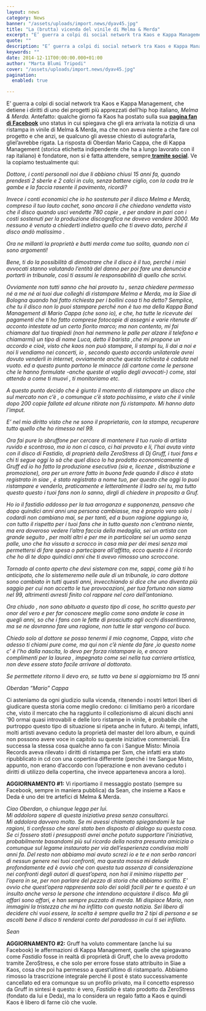 ```yaml
---
layout: news
category: News
banner: "/assets/uploads/import.news/dyav45.jpg"
title: "La (brutta) vicenda del vinile di Melma & Merda"
excerpt: "E’ guerra a colpi di social network tra Kaos e Kappa Management, che detiene i diritti di uno dei progetti più apprezzati dell’hip hop italiano, Melma & Merda. Antefatto: qualche giorno fa Kaos ha postato sulla sua pagina fan di Facebook uno status in cui spiegava che gli era arrivata la notizia di una ristampa in [&hellip"
quote: ""
description: "E’ guerra a colpi di social network tra Kaos e Kappa Management, che detiene i diritti di uno dei progetti più apprezzati dell’hip hop italiano, Melma & Merda. Antefatto: qualche giorno fa Kaos ha postato sulla sua pagina fan di Facebook uno status in cui spiegava che gli era arrivata la notizia di una ristampa in [&hellip"
keywords: ""
date: 2014-12-11T00:00:00.000+01:00
author: "Marta Blumi Tripodi"
cover: "/assets/uploads/import.news/dyav45.jpg"
pagination:
  enabled: true

---
```


[](https://hotmc.com/wp-content/uploads/2014/12/dyav45.jpg)

E’ guerra a colpi di social network tra Kaos e Kappa Management, che detiene i diritti di uno dei progetti più apprezzati dell’hip hop italiano, _Melma & Merda._ Antefatto: qualche giorno fa Kaos ha postato sulla sua [**pagina fan di Facebook**](https://www.facebook.com/permalink.php?story%5Ffbid=10152457768507617&id=44840212616 "https://www.facebook.com/permalink.php?story_fbid=10152457768507617&id=44840212616") uno status in cui spiegava che gli era arrivata la notizia di una ristampa in vinile di Melma & Merda, ma che non aveva niente a che fare col progetto e che anzi, se qualcuno gli avesse chiesto di autografarla, gliel’avrebbe rigata. La risposta di Oberdan Mario Cappa, che di Kappa Management (storica etichetta indipendente che ha a lungo lavorato con il rap italiano) è fondatore, non si è fatta attendere, sempre[ **tramite social**](https://www.facebook.com/kappamanagment.rap/posts/1530873803835113?fref=nf&pnref=story "https://www.facebook.com/kappamanagment.rap/posts/1530873803835113?fref=nf&pnref=story"). Ve la copiamo testualmente qui:

_Dottore, i conti personali noi due li abbiano chiusi 15 anni fa, quando prendesti 2 sberle e 2 calci in culo, senza battere ciglio, con la coda tra le gambe e la faccia rasente il pavimento, ricordi?_

_Invece i conti economici che io ho sostenuto per il disco Melma e Merda, compreso il tuo lauto cachet, sono ancora li che chiedono vendetta visto che il disco quando usci vendette 780 copie , e per andare in pari con i costi sostenuti per la produzione discografica ne dovevo vendere 3000\. Ma nessuno è venuto a chiederti indietro quello che ti avevo dato, perché il disco andò malissimo ._

_Ora ne millanti la proprietà e butti merda come tuo solito, quando non ci sono argomenti!_

_Bene, ti do la possibilità di dimostrare che il disco è il tuo, perché i miei avvocati stanno valutando l’entità del danno per poi fare una denuncia e portarti in tribunale, così ti assumi le responsabilità di quello che scrivi._

_Ovviamente non tutti sanno che hai provato tu , senza chiedere permesso né a me né ai tuoi due colleghi di ristampare Melma e Merda, ma la Siae di Bologna quando hai fatto richiesta per i bollini cosa ti ha detto? Semplice, che tu il disco non lo puoi stampare perché non è tuo ma della Kappa Band Management di Mario Cappa (che sono io), e che, ha tutte le ricevute dei pagamenti che ti ho fatto comprese fotocopie di assegni e varie ritenute dì’ acconto intestate ad un certo fiorito marco; ma non contento, mi fai chiamare dal tuo tirapiedi (non hai nemmeno le palle per alzare il telefono e chiamarmi) un tipo di nome Luca, detto il barista ,che mi propone un accordo e cioè, visto che kaos non può stampare, li stampi tu, li dai a noi e noi li vendiamo nei concerti, io , secondo questo accordo unilaterale avrei dovuto venderli in internet, ovviamente anche questa richiesta è caduta nel vuoto. ed a questo punto partono le minacce (di cartone come le persone che le hanno formulate -anche queste al vaglio degli avvocati-) come, stai attendo a come ti muovi , ti monitoriamo etc._

_A questo punto decido che è giunto il momento di ristampare un disco che sul mercato non c’è , o comunque c’è stato pochissimo, e visto che il vinile dopo 200 copie fallate ed alcune ritirate non fù ristampato. Mi hanno dato l’imput._

_E’ nel mio diritto visto che ne sono il proprietario, con la stampa, recuperare tutto quello che ho rimesso nel 99._

_Ora fai pure lo sbruffone per cercare di mantenere il tuo ruolo di artista ruvido e scontroso, ma io non ci casco, ci hai provato e li, l’hai avuta vinta con il disco di Fastidio, di proprietà della ZeroStress di Dj Gruff, i tuoi fans e chi ti segue oggi lo sà che quel disco lo ha prodotto economicamente dj Gruff ed io ho fatto la produzione esecutiva (sia e, licenze , distribuzione e promozione), ora per un errore fatto in buona fede quando il disco è stato registrato in siae , è stato registrato a nome tuo, per questo che oggi lo puoi ristampare e venderlo, praticamente e letteralmente il ladro sei tu, ma tutto questo questo i tuoi fans non lo sanno, dirgli di chiedere in proposito a Gruf._

_Ho io il fastidio addosso per la tua arroganza e supponenza, pensavo che dopo quindici anni anni una persona cambiasse, ma è proprio vero solo i codardi non cambiano mai, se per tanti, ed a buon ragione aggiungo io, con tutto il rispetto per i tuoi fans che in tutto questo non c’entrano niente, ma era doveroso vedere l’altra faccia della medaglia, sei un artista con grande seguito , per molti altri e per me in particolare sei un uomo senza palle, uno che ha vissuto a scrocco in casa mia per dei mesi senza mai permettersi di fare spesa o partecipare all’affitto, ecco questo è il ricordo che ho di te dopo quindici anni che ti avevo rimosso uno scroccone._

_Tornado al conto aperto che devi sistemare con me, sappi, come già ti ho anticipato, che lo sistemeremo nelle aule di un tribunale, io caro dottore sono cambiato in tutti questi anni, invecchiando si dice che uno diventa più saggio per cui non accetto le tue provocazioni, per tua fortuna non siamo nel 99, altrimenti avresti finito col rappare nel coro dell’antoniano._

_Ora chiudo , non sono abituato a questo tipo di cose, ho scritto questo per onor del vero e per far conoscere meglio come sono andate le cose in quegli anni, so che i fans con le fette di prosciutto agli occhi dissentiranno, ma se ne dovranno fare una ragione, non tutte le star vengono col buco._

_Chiedo solo al dottore se posso tenermi il mio cognome, Cappa, visto che adesso ti chiami pure come, ma qui non c’è niente da fare ,io questo nome c’ è l’ho dalla nascita, lo devo per forza ristampare io, e ancora complimenti per la laurea , impegnato come sei nella tua carriera artistica, non deve essere stato facile arrivare al dottorato._

_Se permettete ritorno li devo ero, se tutto va bene si aggiorniamo tra 15 anni_

_Oberdan “Mario” Cappa_

Ci asteniamo da ogni giudizio sulla vicenda, ritenendo i nostri lettori liberi di giudicare questa storia come meglio credono: ci limitiamo però a ricordare che, visto il mercato che ha raggiunto il collezionismo di alcuni dischi anni ’90 ormai quasi introvabili e delle loro ristampe in vinile, è probabile che purtroppo questo tipo di situazione si ripeta anche in futuro. Ai tempi, infatti, molti artisti avevano ceduto la proprietà del master del loro album, e quindi non possono avere voce in capitolo su queste iniziative commerciali. Era successa la stessa cosa qualche anno fa con i Sangue Misto: Minoia Records aveva rilevato i diritti di ristampa per Sxm, che infatti era stato ripubblicato in cd con una copertina differente (perché i tre Sangue Misto, appunto, non erano d’accordo con l’operazione e non avevano ceduto i diritti di utilizzo della copertina, che invece apparteneva ancora a loro).

**AGGIORNAMENTO #1:** Vi riportiamo il messaggio postato (sempre su Facebook, sempre in maniera pubblica) da Sean, che insieme a Kaos e Deda è uno dei tre artefici di Melma & Merda.

_Ciao Oberdan, o chiunque legga per lui._  
_Mi addolora sapere di questa iniziativa presa senza consultarci._  
_Mi addolora davvero molto. Se mi avessi chiamato spiegandomi le tue ragioni, ti confesso che sarei stato ben disposto al dialogo su questa cosa. Se ci fossero stati i presupposti avrei anche potuto supportare l’iniziativa, probabilmente basandomi più sul ricordo della nostra presunta amicizia o comunque sul legame instaurato per via dell’esperienza condivisa molti anni fa. Del resto non abbiamo mai avuto screzi io e te e non serbo rancori di nessun genere nei tuoi confronti, ma questa mossa mi delude profondamente ed è ovvio che con questa tua assenza di considerazione nei confronti degli autori di quest’opera, non hai il minimo rispetto per l’opera in se, per non parlare del pezzo di storia che abbiamo scritto. E’ ovvio che quest’opera rappresenta solo dei soldi facili per te e questo è un insulto anche verso le persone che intendono acquistare il disco. Ma gli affari sono affari, e han sempre puzzato di merda. Mi dispiace Mario, non immagini la tristezza che mi ha inflitto con questa notizia. Sei libero di decidere chi vuoi essere, la scelta è sempre quella tra 2 tipi di persona e se ascolti bene il disco ti renderai conto del paradosso in cui ti sei infilato._

_Sean_

**AGGIORNAMENTO #2:** Gruff ha voluto commentare (anche lui su Facebook) le affermazioni di Kappa Management, quelle che spiegavano come _Fastidio_ fosse in realtà di proprietà di Gruff, che lo aveva prodotto tramite ZeroStress, e che solo per errore fosse stato attribuito in Siae a Kaos, cosa che poi ha permesso a quest’ultimo di ristamparlo. Abbiamo rimosso la trascrizione integrale perché il post è stato successivamente cancellato ed era comunque su un profilo privato, ma il concetto espresso da Gruff in sintesi è questo: è vero, _Fastidio_ è stato prodotto da ZeroStress (fondato da lui e Deda), ma lo considera un regalo fatto a Kaos e quindi Kaos è libero di farne ciò che vuole.